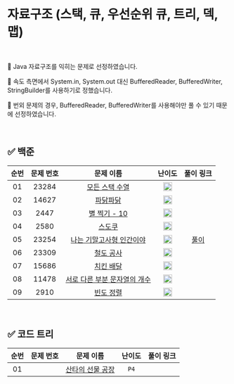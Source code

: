 # 자료구조 (스택, 큐, 우선순위 큐, 트리, 덱, 맵)

<br/>

📌 Java 자료구조를 익히는 문제로 선정하였습니다.

📌 속도 측면에서 System.in, System.out 대신 BufferedReader, BufferedWriter, StringBuilder를 사용하기로 정했습니다.

📌 번외 문제의 경우, BufferedReader, BufferedWriter를 사용해야만 풀 수 있기 때문에 선정하였습니다.

<br/>

## ✅ 백준
순번 | 문제 번호 | 문제 이름 | 난이도 | 풀이 링크
:---: | :---: | :---: | :---: | :---: 
01 | 23284 | [모든 스택 수열](https://www.acmicpc.net/problem/23284) | <img src="https://static.solved.ac/tier_small/10.svg" width=20px> | []()
02 | 14627 | [파닭파닭](https://www.acmicpc.net/problem/14627) | <img src="https://static.solved.ac/tier_small/9.svg" width=20px> | []()
03 | 2447 | [별 찍기 - 10](https://www.acmicpc.net/problem/2447) | <img src="https://static.solved.ac/tier_small/11.svg" width=20px> | []()
04 | 2580 | [스도쿠](https://www.acmicpc.net/problem/2580) | <img src="https://static.solved.ac/tier_small/12.svg" width=20px> | []()
05 | 23254 | [나는 기말고사형 인간이야](https://www.acmicpc.net/problem/23254) | <img src="https://static.solved.ac/tier_small/11.svg" width=20px> | [풀이](https://github.com/psj98/Java_Study_Coding_18/blob/main/study/src/study_230208/problemset/boj_23254.java)
06 | 23309 | [철도 공사](https://www.acmicpc.net/problem/23309) | <img src="https://static.solved.ac/tier_small/11.svg" width=20px> | []()
07 | 15686 | [치킨 배달](https://www.acmicpc.net/problem/15686) | <img src="https://static.solved.ac/tier_small/11.svg" width=20px> | []()
08 | 11478 | [서로 다른 부분 문자열의 개수](https://www.acmicpc.net/problem/11478) | <img src="https://static.solved.ac/tier_small/8.svg" width=20px> | []()
09 | 2910 | [빈도 정렬](https://www.acmicpc.net/problem/2910) | <img src="https://static.solved.ac/tier_small/9.svg" width=20px> | []()

 
<br/>

## ✅ 코드 트리
순번 | 문제 번호 | 문제 이름 | 난이도 | 풀이 링크
:---: | :---: | :---: | :---: | :---: 
01 |  | [산타의 선물 공장](https://www.codetree.ai/training-field/frequent-problems/santa-gift-factory/description?page=3&pageSize=20&username=park98sj) | ``P4`` | []()

